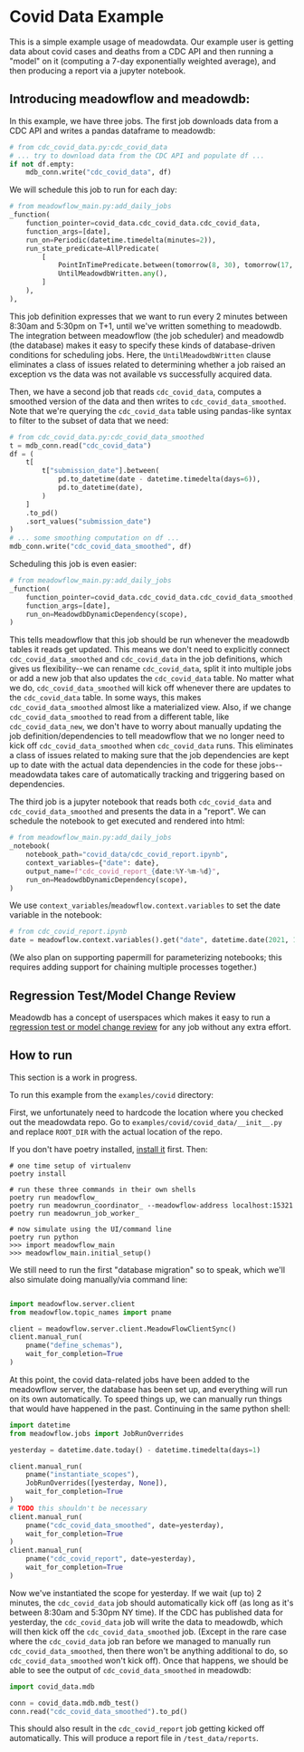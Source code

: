# Covid Data Example
This is a simple example usage of meadowdata. Our example user is getting data about
covid cases and deaths from a CDC API and then running a "model" on it (computing a
7-day exponentially weighted average), and then producing a report via a jupyter
notebook.

## Introducing meadowflow and meadowdb:

In this example, we have three jobs. The first job downloads data from a CDC API and
writes a pandas dataframe to meadowdb: 

```python
# from cdc_covid_data.py:cdc_covid_data
# ... try to download data from the CDC API and populate df ...
if not df.empty:
    mdb_conn.write("cdc_covid_data", df)
```

We will schedule this job to run for each day:

```python
# from meadowflow_main.py:add_daily_jobs
_function(
    function_pointer=covid_data.cdc_covid_data.cdc_covid_data,
    function_args=[date],
    run_on=Periodic(datetime.timedelta(minutes=2)),
    run_state_predicate=AllPredicate(
        [
            PointInTimePredicate.between(tomorrow(8, 30), tomorrow(17, 30)),
            UntilMeadowdbWritten.any(),
        ]
    ),
),
```

This job definition expresses that we want to run every 2 minutes between 8:30am and
5:30pm on T+1, until we've written something to meadowdb. The integration between
meadowflow (the job scheduler) and meadowdb (the database) makes it easy to specify
these kinds of database-driven conditions for scheduling jobs. Here, the
`UntilMeadowdbWritten` clause eliminates a class of issues related to determining
whether a job raised an exception vs the data was not available vs successfully acquired
data.

Then, we have a second job that reads `cdc_covid_data`, computes a smoothed version of
the data and then writes to `cdc_covid_data_smoothed`. Note that we're querying the
`cdc_covid_data` table using pandas-like syntax to filter to the subset of data that we
need:

```python
# from cdc_covid_data.py:cdc_covid_data_smoothed
t = mdb_conn.read("cdc_covid_data")
df = (
    t[
        t["submission_date"].between(
            pd.to_datetime(date - datetime.timedelta(days=6)),
            pd.to_datetime(date),
        )
    ]
    .to_pd()
    .sort_values("submission_date")
)
# ... some smoothing computation on df ...
mdb_conn.write("cdc_covid_data_smoothed", df)
```

Scheduling this job is even easier:

```python
# from meadowflow_main.py:add_daily_jobs
_function(
    function_pointer=covid_data.cdc_covid_data.cdc_covid_data_smoothed,
    function_args=[date],
    run_on=MeadowdbDynamicDependency(scope),
)
```

This tells meadowflow that this job should be run whenever the meadowdb tables it reads
get updated. This means we don't need to explicitly connect `cdc_covid_data_smoothed`
and `cdc_covid_data` in the job definitions, which gives us flexibility--we can rename
`cdc_covid_data`, split it into multiple jobs or add a new job that also updates the
`cdc_covid_data` table. No matter what we do, `cdc_covid_data_smoothed` will kick off
whenever there are updates to the `cdc_covid_data` table. In some ways, this makes
`cdc_covid_data_smoothed` almost like a materialized view. Also, if we change
`cdc_covid_data_smoothed` to read from a different table, like `cdc_covid_data_new`, we
don't have to worry about manually updating the job definition/dependencies to tell
meadowflow that we no longer need to kick off `cdc_covid_data_smoothed` when
`cdc_covid_data` runs. This eliminates a class of issues related to making sure that the
job dependencies are kept up to date with the actual data dependencies in the code for
these jobs--meadowdata takes care of automatically tracking and triggering based on
dependencies.

The third job is a jupyter notebook that reads both `cdc_covid_data` and
`cdc_covid_data_smoothed` and presents the data in a "report". We can schedule the
notebook to get executed and rendered into html:

```python
# from meadowflow_main.py:add_daily_jobs
_notebook(
    notebook_path="covid_data/cdc_covid_report.ipynb",
    context_variables={"date": date},
    output_name=f"cdc_covid_report_{date:%Y-%m-%d}",
    run_on=MeadowdbDynamicDependency(scope),
)
```

We use `context_variables`/`meadowflow.context.variables` to set the date variable in
the notebook:

```python
# from cdc_covid_report.ipynb
date = meadowflow.context.variables().get("date", datetime.date(2021, 10, 11))
```

(We also plan on supporting papermill for parameterizing notebooks; this requires adding
support for chaining multiple processes together.)


## Regression Test/Model Change Review
Meadowdb has a concept of userspaces which makes it easy to run a [regression test or
model change review](regression_test.md) for any job without any extra effort.


## How to run
This section is a work in progress.

To run this example from the `examples/covid` directory:

First, we unfortunately need to hardcode the location where you checked out the
meadowdata repo. Go to `examples/covid/covid_data/__init__.py` and replace `ROOT_DIR`
with the actual location of the repo.

If you don't have poetry installed, [install
it](https://python-poetry.org/docs/#installation) first. Then: 

```shell
# one time setup of virtualenv
poetry install

# run these three commands in their own shells
poetry run meadowflow_
poetry run meadowrun_coordinator_ --meadowflow-address localhost:15321
poetry run meadowrun_job_worker_

# now simulate using the UI/command line
poetry run python
>>> import meadowflow_main
>>> meadowflow_main.initial_setup()
```

We still need to run the first "database migration" so to speak, which we'll also
simulate doing manually/via command line:

```python

import meadowflow.server.client
from meadowflow.topic_names import pname

client = meadowflow.server.client.MeadowFlowClientSync()
client.manual_run(
    pname("define_schemas"),
    wait_for_completion=True
)
```

At this point, the covid data-related jobs have been added to the meadowflow server, the
database has been set up, and everything will run on its own automatically. To speed
things up, we can manually run things that would have happened in the past. Continuing
in the same python shell:

```python
import datetime
from meadowflow.jobs import JobRunOverrides

yesterday = datetime.date.today() - datetime.timedelta(days=1)

client.manual_run(
    pname("instantiate_scopes"),
    JobRunOverrides([yesterday, None]),
    wait_for_completion=True
)
# TODO this shouldn't be necessary
client.manual_run(
    pname("cdc_covid_data_smoothed", date=yesterday),
    wait_for_completion=True
)
client.manual_run(
    pname("cdc_covid_report", date=yesterday),
    wait_for_completion=True
)
```

Now we've instantiated the scope for yesterday. If we wait (up to) 2 minutes, the
`cdc_covid_data` job should automatically kick off (as long as it's between 8:30am and
5:30pm NY time). If the CDC has published data for yesterday, the `cdc_covid_data` job
will write the data to meadowdb, which will then kick off the `cdc_covid_data_smoothed`
job. (Except in the rare case where the `cdc_covid_data` job ran before we managed to
manually run `cdc_covid_data_smoothed`, then there won't be anything additional to do,
so `cdc_covid_data_smoothed` won't kick off). Once that happens, we should be able to
see the output of `cdc_covid_data_smoothed` in meadowdb:

```python
import covid_data.mdb

conn = covid_data.mdb.mdb_test()
conn.read("cdc_covid_data_smoothed").to_pd()
```

This should also result in the `cdc_covid_report` job getting kicked off automatically.
This will produce a report file in `/test_data/reports`.
